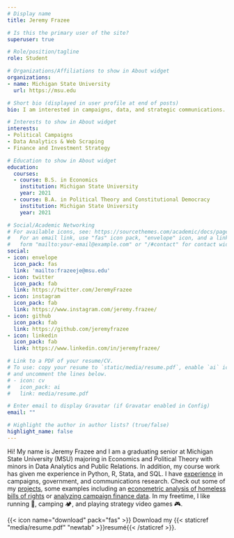 ```yaml
---
# Display name
title: Jeremy Frazee

# Is this the primary user of the site?
superuser: true

# Role/position/tagline
role: Student

# Organizations/Affiliations to show in About widget
organizations:
- name: Michigan State University
  url: https://msu.edu

# Short bio (displayed in user profile at end of posts)
bio: I am interested in campaigns, data, and strategic communications.

# Interests to show in About widget
interests:
- Political Campaigns
- Data Analytics & Web Scraping
- Finance and Investment Strategy

# Education to show in About widget
education:
  courses:
  - course: B.S. in Economics
    institution: Michigan State University
    year: 2021
  - course: B.A. in Political Theory and Constitutional Democracy
    institution: Michigan State University
    year: 2021

# Social/Academic Networking
# For available icons, see: https://sourcethemes.com/academic/docs/page-builder/#icons
#   For an email link, use "fas" icon pack, "envelope" icon, and a link in the
#   form "mailto:your-email@example.com" or "/#contact" for contact widget.
social:
- icon: envelope
  icon_pack: fas
  link: 'mailto:frazeeje@msu.edu'
- icon: twitter
  icon_pack: fab
  link: https://twitter.com/JeremyFrazee
- icon: instagram
  icon_pack: fab
  link: https://www.instagram.com/jeremy.frazee/
- icon: github
  icon_pack: fab
  link: https://github.com/jeremyfrazee
- icon: linkedin
  icon_pack: fab
  link: https://www.linkedin.com/in/jeremyfrazee/

# Link to a PDF of your resume/CV.
# To use: copy your resume to `static/media/resume.pdf`, enable `ai` icons in `params.toml`, 
# and uncomment the lines below.
# - icon: cv
#   icon_pack: ai
#   link: media/resume.pdf

# Enter email to display Gravatar (if Gravatar enabled in Config)
email: ""

# Highlight the author in author lists? (true/false)
highlight_name: false
---
```


Hi! My name is Jeremy Frazee and I am a graduating senior at Michigan State University (MSU) majoring in Economics and Political Theory with minors in Data Analytics and Public Relations. In addition, my course work has given me experience in Python, R, Stata, and SQL. I have [experience](https://www.jeremyfrazee.com/#experience) in campaigns, government, and communications research. Check out some of my [projects](https://www.jeremyfrazee.com/project/), some examples including an [econometric analysis of homeless bills of rights](https://www.jeremyfrazee.com/project/econfinal.pdf) or [analyzing campaign finance data](https://www.jeremyfrazee.com/project/campaignfinance.pdf). In my freetime, I like running 🏃, camping 🏕️, and playing strategy video games 🎮.

{{< icon name="download" pack="fas" >}} Download my {{< staticref "media/resume.pdf" "newtab" >}}resumé{{< /staticref >}}.
